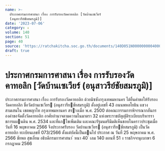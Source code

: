 ```yaml
---
name: >-
  ประกาศกรมการศาสนา เรื่อง การรับรองวัดคาทอลิก [วัดบ้านเซเวียร์
  (อนุสาวรีย์ชัยสมรภูมิ)]
date: '2023-07-06'
category: ง
volume: 140
section: 51
page: 40
source: 'https://ratchakitcha.soc.go.th/documents/140D051N0000000004000.pdf'
draft: true
---
```


# ประกาศกรมการศาสนา เรื่อง การรับรองวัดคาทอลิก [วัดบ้านเซเวียร์ (อนุสาวรีย์ชัยสมรภูมิ)]

ประกาศกรมการศาสนา เรื่อง การรับรองวัดคาทอลิก ด้วยมิซซังกรุงเทพมหานคร ได้ยื่นคําขอให้รับรองวัดคาทอลิก ชื่อวัดบ้านเซเวียร (อนุสาวรียชัยสมรภูมิ) ตั้งอยู่เลขที่ 43 ถนนพหลโยธิน แขวงสามเสนใน เขตพญาไท กรุงเทพมหานคร สรางเมื่อ พ.ศ. 2500 ต่อคณะกรรมการพิจารณากลั่นกรองคําขอจัดตั้งวัดคาทอลิก อาศัยอํานาจตามความในมาตรา 32 แห่งพระราชบัญญัติระเบียบบริหารราชการแผนดิน พ.ศ. 2534 และที่แกไขเพิ่มเติม และคณะรัฐมนตรีมีมติเห็นชอบในคราวประชุมเมื่อวันที่ 16 พฤษภาคม 2566 จึงประกาศรับรอง วัดบ้านเซเวียร (อนุสาวรียชัยสมรภูมิ) เป็นวัดคาทอลิก ทะเบียนเลขที่ 073/2566 ตั้งแต่บัดนี้เป็นตนไป ประกาศ ณ วันที่ 25 พฤษภาคม พ.ศ. 2566 ชัยพล สุขเอี่ยม อธิบดีกรมการศาสนา ้ หนา 40 ่ เลม 140 ตอนที่ 51 ง ราชกิจจานุเบกษา 6 กรกฎาคม 2566
